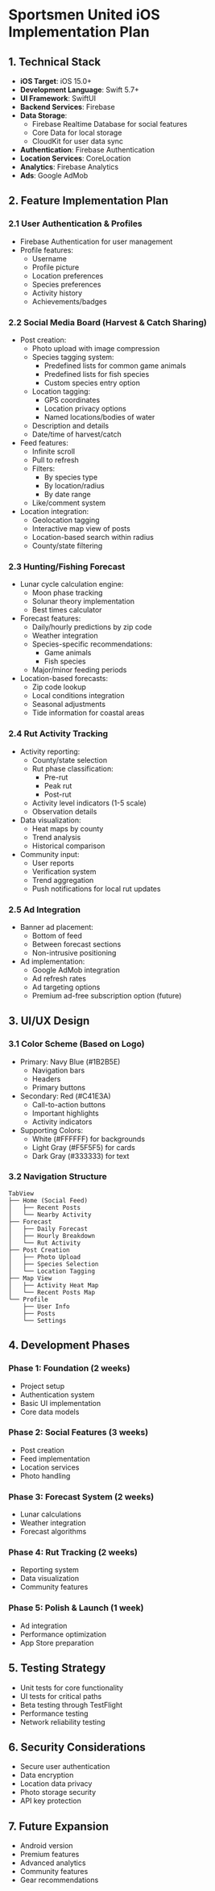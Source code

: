 # Sportsmen United iOS Implementation Plan

## 1. Technical Stack
- **iOS Target**: iOS 15.0+
- **Development Language**: Swift 5.7+
- **UI Framework**: SwiftUI
- **Backend Services**: Firebase
- **Data Storage**:
  - Firebase Realtime Database for social features
  - Core Data for local storage
  - CloudKit for user data sync
- **Authentication**: Firebase Authentication
- **Location Services**: CoreLocation
- **Analytics**: Firebase Analytics
- **Ads**: Google AdMob

## 2. Feature Implementation Plan

### 2.1 User Authentication & Profiles
- Firebase Authentication for user management
- Profile features:
  - Username
  - Profile picture
  - Location preferences
  - Species preferences
  - Activity history
  - Achievements/badges

### 2.2 Social Media Board (Harvest & Catch Sharing)
- Post creation:
  - Photo upload with image compression
  - Species tagging system:
    - Predefined lists for common game animals
    - Predefined lists for fish species
    - Custom species entry option
  - Location tagging:
    - GPS coordinates
    - Location privacy options
    - Named locations/bodies of water
  - Description and details
  - Date/time of harvest/catch
- Feed features:
  - Infinite scroll
  - Pull to refresh
  - Filters:
    - By species type
    - By location/radius
    - By date range
  - Like/comment system
- Location integration:
  - Geolocation tagging
  - Interactive map view of posts
  - Location-based search within radius
  - County/state filtering

### 2.3 Hunting/Fishing Forecast
- Lunar cycle calculation engine:
  - Moon phase tracking
  - Solunar theory implementation
  - Best times calculator
- Forecast features:
  - Daily/hourly predictions by zip code
  - Weather integration
  - Species-specific recommendations:
    - Game animals
    - Fish species
  - Major/minor feeding periods
- Location-based forecasts:
  - Zip code lookup
  - Local conditions integration
  - Seasonal adjustments
  - Tide information for coastal areas

### 2.4 Rut Activity Tracking
- Activity reporting:
  - County/state selection
  - Rut phase classification:
    - Pre-rut
    - Peak rut
    - Post-rut
  - Activity level indicators (1-5 scale)
  - Observation details
- Data visualization:
  - Heat maps by county
  - Trend analysis
  - Historical comparison
- Community input:
  - User reports
  - Verification system
  - Trend aggregation
  - Push notifications for local rut updates

### 2.5 Ad Integration
- Banner ad placement:
  - Bottom of feed
  - Between forecast sections
  - Non-intrusive positioning
- Ad implementation:
  - Google AdMob integration
  - Ad refresh rates
  - Ad targeting options
  - Premium ad-free subscription option (future)

## 3. UI/UX Design

### 3.1 Color Scheme (Based on Logo)
- Primary: Navy Blue (#1B2B5E)
  - Navigation bars
  - Headers
  - Primary buttons
- Secondary: Red (#C41E3A)
  - Call-to-action buttons
  - Important highlights
  - Activity indicators
- Supporting Colors:
  - White (#FFFFFF) for backgrounds
  - Light Gray (#F5F5F5) for cards
  - Dark Gray (#333333) for text

### 3.2 Navigation Structure
```
TabView
├── Home (Social Feed)
│   ├── Recent Posts
│   └── Nearby Activity
├── Forecast
│   ├── Daily Forecast
│   ├── Hourly Breakdown
│   └── Rut Activity
├── Post Creation
│   ├── Photo Upload
│   ├── Species Selection
│   └── Location Tagging
├── Map View
│   ├── Activity Heat Map
│   └── Recent Posts Map
└── Profile
    ├── User Info
    ├── Posts
    └── Settings
```

## 4. Development Phases

### Phase 1: Foundation (2 weeks)
- Project setup
- Authentication system
- Basic UI implementation
- Core data models

### Phase 2: Social Features (3 weeks)
- Post creation
- Feed implementation
- Location services
- Photo handling

### Phase 3: Forecast System (2 weeks)
- Lunar calculations
- Weather integration
- Forecast algorithms

### Phase 4: Rut Tracking (2 weeks)
- Reporting system
- Data visualization
- Community features

### Phase 5: Polish & Launch (1 week)
- Ad integration
- Performance optimization
- App Store preparation

## 5. Testing Strategy
- Unit tests for core functionality
- UI tests for critical paths
- Beta testing through TestFlight
- Performance testing
- Network reliability testing

## 6. Security Considerations
- Secure user authentication
- Data encryption
- Location data privacy
- Photo storage security
- API key protection

## 7. Future Expansion
- Android version
- Premium features
- Advanced analytics
- Community features
- Gear recommendations
